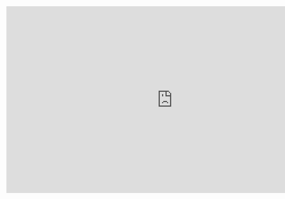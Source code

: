 <iframe width="872" height="491" src="https://www.youtube.com/embed/XgzHmV_nnpY" title="TON - The Open Network" frameborder="0" allow="accelerometer; autoplay; clipboard-write; encrypted-media; gyroscope; picture-in-picture" allowfullscreen></iframe>